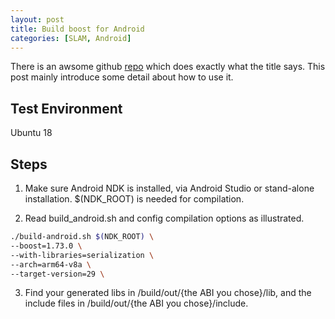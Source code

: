 ```yaml
---
layout: post
title: Build boost for Android
categories: [SLAM, Android]
---
```


There is an awsome github [repo](https://github.com/moritz-wundke/Boost-for-Android) which does exactly what the title says. This post mainly introduce some detail about how to use it.

## Test Environment

Ubuntu 18

## Steps

1. Make sure Android NDK is installed, via Android Studio or stand-alone installation. $(NDK_ROOT) is needed for compilation.

2. Read build_android.sh and config compilation options as illustrated. 

```sh
./build-android.sh $(NDK_ROOT) \
--boost=1.73.0 \
--with-libraries=serialization \
--arch=arm64-v8a \
--target-version=29 \
```
3. Find your generated libs in /build/out/{the ABI you chose}/lib, and the include files in /build/out/{the ABI you chose}/include. 